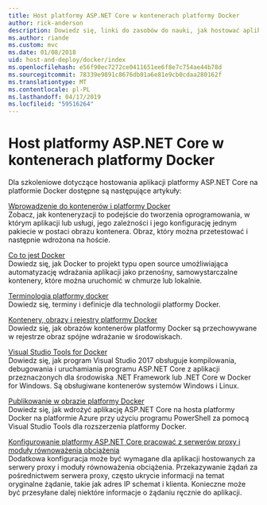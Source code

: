 ```yaml
---
title: Host platformy ASP.NET Core w kontenerach platformy Docker
author: rick-anderson
description: Dowiedz się, linki do zasobów do nauki, jak hostować aplikacje platformy ASP.NET Core w kontenerach platformy Docker.
ms.author: riande
ms.custom: mvc
ms.date: 01/08/2018
uid: host-and-deploy/docker/index
ms.openlocfilehash: e56f90ec7272ce0411651ee6f8e7c754ae44b78d
ms.sourcegitcommit: 78339e9891c8676db01a6e81e9cb0cdaa280162f
ms.translationtype: MT
ms.contentlocale: pl-PL
ms.lasthandoff: 04/17/2019
ms.locfileid: "59516264"
---
```

# <a name="host-aspnet-core-in-docker-containers"></a>Host platformy ASP.NET Core w kontenerach platformy Docker

Dla szkoleniowe dotyczące hostowania aplikacji platformy ASP.NET Core na platformie Docker dostępne są następujące artykuły:

[Wprowadzenie do kontenerów i platformy Docker](/dotnet/standard/microservices-architecture/container-docker-introduction/index)  
Zobacz, jak konteneryzacji to podejście do tworzenia oprogramowania, w którym aplikacji lub usługi, jego zależności i jego konfigurację jednym pakiecie w postaci obrazu kontenera. Obraz, który można przetestować i następnie wdrożona na hoście.

[Co to jest Docker](/dotnet/standard/microservices-architecture/container-docker-introduction/docker-defined)  
Dowiedz się, jak Docker to projekt typu open source umożliwiająca automatyzację wdrażania aplikacji jako przenośny, samowystarczalne kontenery, które można uruchomić w chmurze lub lokalnie.

[Terminologia platformy docker](/dotnet/standard/microservices-architecture/container-docker-introduction/docker-terminology)  
Dowiedz się, terminy i definicje dla technologii platformy Docker.

[Kontenery, obrazy i rejestry platformy Docker](/dotnet/standard/microservices-architecture/container-docker-introduction/docker-containers-images-registries)  
Dowiedz się, jak obrazów kontenerów platformy Docker są przechowywane w rejestrze obraz spójne wdrażanie w środowiskach.

[Visual Studio Tools for Docker](xref:host-and-deploy/docker/visual-studio-tools-for-docker)  
Dowiedz się, jak program Visual Studio 2017 obsługuje kompilowania, debugowania i uruchamiania programu ASP.NET Core z aplikacji przeznaczonych dla środowiska .NET Framework lub .NET Core w Docker for Windows. Są obsługiwane kontenerów systemów Windows i Linux.

[Publikowanie w obrazie platformy Docker](/azure/vs-azure-tools-docker-hosting-web-apps-in-docker)  
Dowiedz się, jak wdrożyć aplikację ASP.NET Core na hosta platformy Docker na platformie Azure przy użyciu programu PowerShell za pomocą Visual Studio Tools dla rozszerzenia platformy Docker.

[Konfigurowanie platformy ASP.NET Core pracować z serwerów proxy i moduły równoważenia obciążenia](xref:host-and-deploy/proxy-load-balancer)  
Dodatkowa konfiguracja może być wymagane dla aplikacji hostowanych za serwery proxy i moduły równoważenia obciążenia. Przekazywanie żądań za pośrednictwem serwera proxy, często ukrycie informacji na temat oryginalne żądanie, takie jak adres IP schemat i klienta. Konieczne może być przesyłane dalej niektóre informacje o żądaniu ręcznie do aplikacji.
